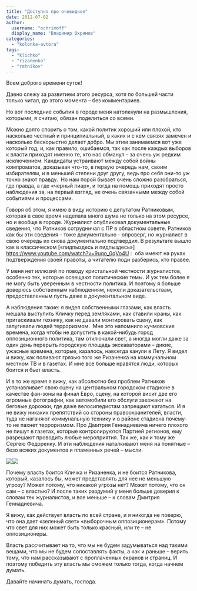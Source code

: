 ```yaml
---
title: "Доступно про очевидное"
date: 2012-07-02
author: 
  username: "ochrimoff"
  display_name: "Владимир Охримов"
categories: 
  - "kolonka-avtora"
tags: 
  - "klichko"
  - "rizanenko"
  - "ratnikov"
---
```


Всем доброго времени суток!

Давно слежу за развитием этого ресурса, хотя по большей части только читал, до этого момента – без комментариев.

Но вот последние события в городе меня натолкнули на размышления, которыми, я считаю, обязан поделиться со всеми.

Можно долго спорить о том, какой политик хороший или плохой, кто насколько честный и принципиальный, в каких и с кем связях замечен и насколько бескорыстно делает добро. Мы этим занимаемся вот уже который год, и, как правило, ошибаемся, так как после каждых выборов к власти приходят именно те, кто нас обманул – за очень уж редким исключением. Кандидаты устраивают между собой войны компроматов, доказывая что-то, в первую очередь нам, своим избирателям, и в меньшей степени друг другу, ведь про себя они-то уж точно знают правду.  Но нам порой бывает очень сложно разобраться, где правда, а где «черный пиар», и тогда на помощь приходят просто наблюдения за, на первый взгляд, не очень связанными между собой событиями и процессами.

Говоря об этом, я имею в виду историю с депутатом Ратниковым, которая в свое время наделала много шума не только на этом ресурсе, но и вообще в городе. Журналист опубликовал документальные сведения, что Ратников сотрудничал с ПР в областном совете. Ратников как бы эти сведения – тоже документально - опроверг, но журналист в свою очередь их снова документально подтвердил. В результате вышло как в классическом [«пидпыздесь и пидпыздесь»] https://www.youtube.com/watch?v=9uqo_0qVo4U :  оба имеют на руках подтверждения своей правоты, а читателю поди разберись, кто правее.

У меня нет иллюзий по поводу кристальной честности журналистов, особенно тех, которые освещают политические темы. И уж тем более я не могу быть уверенным в честности политика. И поэтому я больше доверюсь собственным наблюдениям, нежели доказательствам, предоставленным пусть даже в документальном виде.

А наблюдения такие: я видел собственными глазами, как власть мешала выступить Кличку перед земляками, как ставили краны, как притаскивали технику, как не давали монтировать сцену, как запугивали людей терроризмом.  Мне это напомнило кучмовские времена, когда чтобы не допустить в какой-нибудь город оппозиционного политика, там отключали свет, а иногда могли даже за один день перерыть городскую площадь экскаваторами – дикие, ужасные времена, которые, казалось, навсегда канули в Лету. Я видел и вижу, как поливают грязью того же Ризаненка на коммунальном местном ТВ и в газетах. И мне все больше нравятся люди, которых боится и бьет власть.

И в то же время я вижу, как абсолютно без проблем Ратников устанавливает свою сцену на центральном городском стадионе в качестве фан-зоны на финал Евро, сцену, на которой висит две его огромные фотографии, как автомобили его обслуги заезжают на беговые дорожки, где даже велосипедистам запрещают кататься. И я не вижу никаких препятствий со стороны правоохранителей, власти, туда не наганяют коммунальную технику и в районе стадиона почему-то не пахнет терроризмом. Про Дмитрия Геннадиевича ничего плохого не пишут в газетах, которые контролируются Партией регионов, ему разрешают проводить любые мероприятия. Так же, как и тому же Сергею Федоренку. И эти наблюдения наталкивают меня на понятные – безо всяких документов и пламенных речей – мысли.

[![](https://mpz.brovary.org/wp-content/uploads/2012/07/2012-07-01_20-39-10_484.jpg)](https://mpz.brovary.org/wp-content/uploads/2012/07/2012-07-01_20-39-10_484.jpg)[![](https://mpz.brovary.org/wp-content/uploads/2012/07/2012-07-01_20-38-31_93.jpg)](https://mpz.brovary.org/wp-content/uploads/2012/07/2012-07-01_20-38-31_93.jpg)

Почему власть боится Кличка и Ризаненка, и не боится Ратникова, который, казалось бы, может представлять для нее не меньшую угрозу? Может потому, что никакой угрозы нет? Может потому, что он сам – с властью? И после таких раздумий у меня больше доверия к словам тех журналистов, и все меньше – к словам Дмитрия Геннадиевича.

Я вижу, как действует власть по всей стране, и я никогда не поверю, что она дает «зеленый свет» «выборочным оппозиционерам». Потому что свет для них может быть только красный, или те – не оппозиционеры.

Власть рассчитывает на то, что мы не будем задумываться над такими вещами, что мы не будем сопоставлять факты, а как и раньше – верить тому, что нам рассказывают с проплаченных екранов и страниц. И поэтому победить эту власть мы сможем только тогда, когда начнем думать.

Давайте начинать думать, господа.
